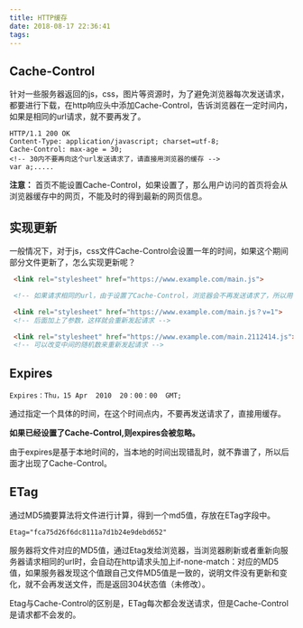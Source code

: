 ```yaml
---
title: HTTP缓存
date: 2018-08-17 22:36:41
tags:
---
```


## Cache-Control
针对一些服务器返回的js，css，图片等资源时，为了避免浏览器每次发送请求，都要进行下载，在http响应头中添加Cache-Control，告诉浏览器在一定时间内，如果是相同的url请求，就不要再发了。

``` http
HTTP/1.1 200 OK
Content-Type: application/javascript; charset=utf-8;
Cache-Control: max-age = 30; 
<!-- 30内不要再向这个url发送请求了，请直接用浏览器的缓存 -->
var a;.....
```

**注意：** 首页不能设置Cache-Control，如果设置了，那么用户访问的首页将会从浏览器缓存中的网页，不能及时的得到最新的网页信息。

## 实现更新
一般情况下，对于js，css文件Cache-Control会设置一年的时间，如果这个期间部分文件更新了，怎么实现更新呢？

``` html
 <link rel="stylesheet" href="https://www.example.com/main.js">

 <!-- 如果请求相同的url，由于设置了Cache-Control，浏览器会不再发送请求了，所以用下面的方式来变化url -->

 <link rel="stylesheet" href="https://www.example.com/main.js？v=1">
 <!-- 后面加上了参数，这样就会重新发起请求 -->

 <link rel="stylesheet" href="https://www.example.com/main.2112414.js">
 <!-- 可以改变中间的随机数来重新发起请求 -->
```

## Expires 
``` http
Expires：Thu，15 Apr  2010  20：00：00  GMT;  
```
通过指定一个具体的时间，在这个时间点内，不要再发送请求了，直接用缓存。

**如果已经设置了Cache-Control,则expires会被忽略。**

由于expires是基于本地时间的，当本地的时间出现错乱时，就不靠谱了，所以后面才出现了Cache-Control。

## ETag
通过MD5摘要算法将文件进行计算，得到一个md5值，存放在ETag字段中。

``` http
Etag="fca75d26f6dc8111a7d1b24e9debd652"
```
服务器将文件对应的MD5值，通过Etag发给浏览器，当浏览器刷新或者重新向服务器请求相同的url时，会自动在http请求头加上if-none-match：对应的MD5
值，如果服务器发现这个值跟自己文件MD5值是一致的，说明文件没有更新和变化，就不会再发送文件，而是返回304状态值（未修改）。

Etag与Cache-Control的区别是，ETag每次都会发送请求，但是Cache-Control是请求都不会发的。
